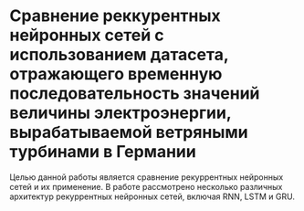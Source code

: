 # Сравнение реккурентных нейронных сетей с использованием датасета, отражающего временную последовательность значений величины электроэнергии, вырабатываемой ветряными турбинами в Германии
Целью данной работы является сравнение рекуррентных
нейронных сетей и их применение. В работе рассмотрено
несколько различных архитектур рекуррентных нейронных сетей, включая
RNN, LSTM и GRU.
